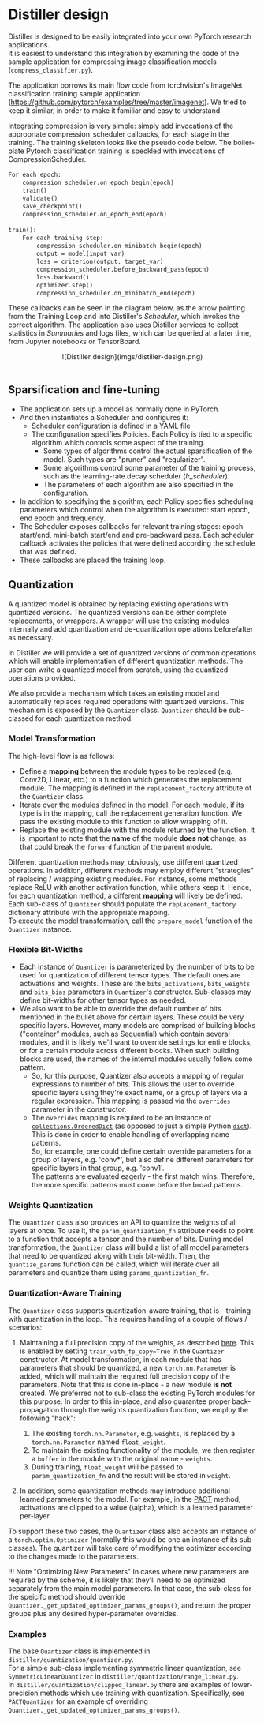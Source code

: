 # Distiller design

Distiller is designed to be easily integrated into your own PyTorch research applications.<br>
It is easiest to understand this integration by examining the code of the sample application for compressing image classification models (```compress_classifier.py```).<br>

The application borrows its main flow code from torchvision's ImageNet classification training sample application (https://github.com/pytorch/examples/tree/master/imagenet). We tried to keep it similar, in order to make it familiar and easy to understand.

Integrating compression is very simple: simply add invocations of the appropriate compression_scheduler callbacks, for each stage in the training.  The training skeleton looks like the pseudo code below.  The boiler-plate Pytorch classification training is speckled with invocations of CompressionScheduler.

```
For each epoch:
    compression_scheduler.on_epoch_begin(epoch)
    train()
    validate()
    save_checkpoint()
    compression_scheduler.on_epoch_end(epoch)

train():
    For each training step:
        compression_scheduler.on_minibatch_begin(epoch)
        output = model(input_var)
        loss = criterion(output, target_var)
        compression_scheduler.before_backward_pass(epoch)
        loss.backward()
        optimizer.step()
        compression_scheduler.on_minibatch_end(epoch)
```

These callbacks can be seen in the diagram below, as the arrow pointing from the Training Loop and into Distiller's *Scheduler*, which invokes the correct algorithm.  The application also uses Distiller services to collect statistics in *Summaries* and logs files, which can be queried at a later time, from Jupyter notebooks or TensorBoard.

<center>![Distiller design](imgs/distiller-design.png)</center><br>

## Sparsification and fine-tuning
- The application sets up a model as normally done in PyTorch.
- And then instantiates a Scheduler and configures it:
    * Scheduler configuration is defined in a YAML file
    * The configuration specifies Policies. Each Policy is tied to a specific algorithm which controls some aspect of the training.
        * Some types of algorithms control the actual sparsification of the model. Such types are "pruner" and "regularizer".
        * Some algorithms control some parameter of the training process, such as the learning-rate decay scheduler (*lr_scheduler*).
        * The parameters of each algorithm are also specified in the configuration.
- In addition to specifying the algorithm, each Policy specifies scheduling parameters which control when the algorithm is executed: start epoch, end epoch and frequency.
- The Scheduler exposes callbacks for relevant training stages: epoch start/end, mini-batch start/end and pre-backward pass. Each scheduler callback activates the policies that were defined according the schedule that was defined.
- These callbacks are placed the training loop.

## Quantization
A quantized model is obtained by replacing existing operations with quantized versions. The quantized versions can be either complete replacements, or wrappers. A wrapper will use the existing modules internally and add quantization and de-quantization operations before/after as necessary.

In Distiller we will provide a set of quantized versions of common operations which will enable implementation of different quantization methods. The user can write a quantized model from scratch, using the quantized operations provided.

We also provide a mechanism which takes an existing model and automatically replaces required operations with quantized versions. This mechanism is exposed by the `Quantizer` class. `Quantizer` should be sub-classed for each quantization method.

### Model Transformation

The high-level flow is as follows:

- Define a **mapping** between the module types to be replaced (e.g. Conv2D, Linear, etc.) to a function which generates the replacement module. The mapping is defined in the `replacement_factory` attribute of the `Quantizer` class.
- Iterate over the modules defined in the model. For each module, if its type is in the mapping, call the replacement generation function. We pass the existing module to this function to allow wrapping of it.
- Replace the existing module with the module returned by the function. It is important to note that the **name** of the module **does not** change, as that could break the `forward` function of the parent module.

Different quantization methods may, obviously, use different quantized operations. In addition, different methods may employ different "strategies" of replacing / wrapping existing modules. For instance, some methods replace ReLU with another activation function, while others keep it. Hence, for each quantization method, a different **mapping** will likely be defined.  
Each sub-class of `Quantizer` should populate the `replacement_factory` dictionary attribute with the appropriate mapping.  
To execute the model transformation, call the `prepare_model` function of the `Quantizer` instance.

### Flexible Bit-Widths

- Each instance of `Quantizer` is parameterized by the number of bits to be used for quantization of different tensor types. The default ones are activations and weights. These are the `bits_activations`, `bits_weights` and `bits_bias` parameters in `Quantizer`'s constructor. Sub-classes may define bit-widths for other tensor types as needed.
- We also want to be able to override the default number of bits mentioned in the bullet above for certain layers. These could be very specific layers. However, many models are comprised of building blocks ("container" modules, such as Sequential) which contain several modules, and it is likely we'll want to override settings for entire blocks, or for a certain module across different blocks. When such building blocks are used, the names of the internal modules usually follow some pattern.
   - So, for this purpose, Quantizer also accepts a mapping of regular expressions to number of bits. This allows the user to override specific layers using they're exact name, or a group of layers via a regular expression. This mapping is passed via the `overrides` parameter in the constructor.
   - The `overrides` mapping is required to be an instance of [`collections.OrderedDict`](https://docs.python.org/3.5/library/collections.html#collections.OrderedDict) (as opposed to just a simple Python [`dict`](https://docs.python.org/3.5/library/stdtypes.html#dict)). This is done in order to enable handling of overlapping name patterns.  
     So, for example, one could define certain override parameters for a group of layers, e.g. 'conv*', but also define different parameters for specific layers in that group, e.g. 'conv1'.  
     The patterns are evaluated eagerly - the first match wins. Therefore, the more specific patterns must come before the broad patterns.

### Weights Quantization

The `Quantizer` class also provides an API to quantize the weights of all layers at once. To use it, the `param_quantization_fn` attribute needs to point to a function that accepts a tensor and the number of bits. During model transformation, the `Quantizer` class will build a list of all model parameters that need to be quantized along with their bit-width. Then, the `quantize_params` function can be called, which will iterate over all parameters and quantize them using `params_quantization_fn`.

### Quantization-Aware Training

The `Quantizer` class supports quantization-aware training, that is - training with quantization in the loop. This requires handling of a couple of flows / scenarios:

1. Maintaining a full precision copy of the weights, as described [here](quantization.md#quantization-aware-training). This is enabled by setting `train_with_fp_copy=True` in the `Quantizer` constructor. At model transformation, in each module that has parameters that should be quantized, a new `torch.nn.Parameter` is added, which will maintain the required full precision copy of the parameters. Note that this is done in-place - a new module **is not** created. We preferred not to sub-class the existing PyTorch modules for this purpose. In order to this in-place, and also guarantee proper back-propagation through the weights quantization function, we employ the following "hack": 

    1. The existing `torch.nn.Parameter`, e.g. `weights`, is replaced by a `torch.nn.Parameter` named `float_weight`.
    2. To maintain the existing functionality of the module, we then register a `buffer` in the module with the original name - `weights`.
    3. During training, `float_weight` will be passed to `param_quantization_fn` and the result will be stored in `weight`.

2. In addition, some quantization methods may introduce additional learned parameters to the model. For example, in the [PACT](algo_quantization.md#PACT) method, acitvations are clipped to a value \(\alpha\), which is a learned parameter per-layer

To support these two cases, the `Quantizer` class also accepts an instance of a `torch.optim.Optimizer` (normally this would be one an instance of its sub-classes). The quantizer will take care of modifying the optimizer according to the changes made to the parameters.   

!!! Note "Optimizing New Parameters"
    In cases where new parameters are required by the scheme, it is likely that they'll need to be optimized separately from the main model parameters. In that case, the sub-class for the speicifc method should override `Quantizer._get_updated_optimizer_params_groups()`, and return the proper groups plus any desired hyper-parameter overrides.

### Examples

The base `Quantizer` class is implemented in `distiller/quantization/quantizer.py`.  
For a simple sub-class implementing symmetric linear quantization, see `SymmetricLinearQuantizer` in `distiller/quantization/range_linear.py`.  
In `distiller/quantization/clipped_linear.py` there are examples of lower-precision methods which use training with quantization. Specifically, see `PACTQuantizer` for an example of overriding `Quantizer._get_updated_optimizer_params_groups()`.
